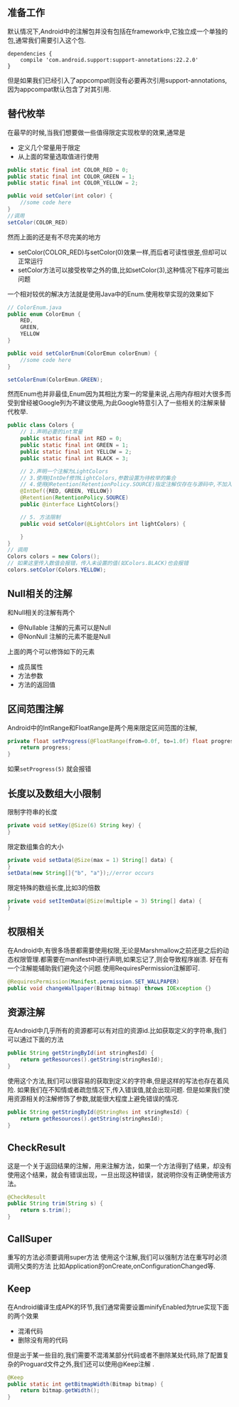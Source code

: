 ## 准备工作
默认情况下,Android中的注解包并没有包括在framework中,它独立成一个单独的包,通常我们需要引入这个包.
```
dependencies {
    compile 'com.android.support:support-annotations:22.2.0'
}
```
但是如果我们已经引入了appcompat则没有必要再次引用support-annotations,因为appcompat默认包含了对其引用.

## 替代枚举
在最早的时候,当我们想要做一些值得限定实现枚举的效果,通常是

* 定义几个常量用于限定
* 从上面的常量选取值进行使用
```java
public static final int COLOR_RED = 0;
public static final int COLOR_GREEN = 1;
public static final int COLOR_YELLOW = 2;

public void setColor(int color) {
    //some code here
}
//调用
setColor(COLOR_RED)
```
然而上面的还是有不尽完美的地方

* setColor(COLOR_RED)与setColor(0)效果一样,而后者可读性很差,但却可以正常运行
* setColor方法可以接受枚举之外的值,比如setColor(3),这种情况下程序可能出问题

一个相对较优的解决方法就是使用Java中的Enum.使用枚举实现的效果如下
```Java
// ColorEnum.java
public enum ColorEmun {
    RED,
    GREEN,
    YELLOW
}

public void setColorEnum(ColorEmun colorEnum) {
    //some code here
}

setColorEnum(ColorEmun.GREEN);
```
然而Enum也并非最佳,Enum因为其相比方案一的常量来说,占用内存相对大很多而受到曾经被Google列为不建议使用,为此Google特意引入了一些相关的注解来替代枚举.
```java
public class Colors {
    // 1.声明必要的int常量
    public static final int RED = 0;
    public static final int GREEN = 1;
    public static final int YELLOW = 2;
    public static final int BLACK = 3;

    // 2.声明一个注解为LightColors
    // 3.使用@IntDef修饰LightColors,参数设置为待枚举的集合
    // 4.使用@Retention(RetentionPolicy.SOURCE)指定注解仅存在与源码中,不加入到class文件中
    @IntDef({RED, GREEN, YELLOW})
    @Retention(RetentionPolicy.SOURCE)
    public @interface LightColors{}

    // 5. 方法限制
    public void setColor(@LightColors int lightColors) {

    }
}
// 调用
Colors colors = new Colors();
// 如果这里传入数值会报错，传入未设置的值(如Colors.BLACK)也会报错
colors.setColor(Colors.YELLOW);
```

## Null相关的注解
和Null相关的注解有两个

* @Nullable 注解的元素可以是Null
* @NonNull 注解的元素不能是Null

上面的两个可以修饰如下的元素
* 成员属性
* 方法参数
* 方法的返回值

## 区间范围注解
Android中的IntRange和FloatRange是两个用来限定区间范围的注解,
```java
private float setProgress(@FloatRange(from=0.0f, to=1.0f) float progress) {
    return progress;
}
```
如果`setProgress(5)` 就会报错

## 长度以及数组大小限制
限制字符串的长度
```java
private void setKey(@Size(6) String key) {
}
```
限定数组集合的大小
```java
private void setData(@Size(max = 1) String[] data) {
}
setData(new String[]{"b", "a"});//error occurs
```
限定特殊的数组长度,比如3的倍数
```java
private void setItemData(@Size(multiple = 3) String[] data) {
}
```

## 权限相关
在Android中,有很多场景都需要使用权限,无论是Marshmallow之前还是之后的动态权限管理.都需要在manifest中进行声明,如果忘记了,则会导致程序崩溃. 好在有一个注解能辅助我们避免这个问题.使用RequiresPermission注解即可.
```java
@RequiresPermission(Manifest.permission.SET_WALLPAPER)
public void changeWallpaper(Bitmap bitmap) throws IOException {}
```

## 资源注解
在Android中几乎所有的资源都可以有对应的资源id.比如获取定义的字符串,我们可以通过下面的方法
```java
public String getStringById(int stringResId) {
    return getResources().getString(stringResId);
}
```
使用这个方法,我们可以很容易的获取到定义的字符串,但是这样的写法也存在着风险.
如果我们在不知情或者疏忽情况下,传入错误值,就会出现问题. 但是如果我们使用资源相关的注解修饰了参数,就能很大程度上避免错误的情况.
```java
public String getStringById(@StringRes int stringResId) {
    return getResources().getString(stringResId);
}
```

## CheckResult
这是一个关于返回结果的注解，用来注解方法，如果一个方法得到了结果，却没有使用这个结果，就会有错误出现，一旦出现这种错误，就说明你没有正确使用该方法。
```java
@CheckResult
public String trim(String s) {
    return s.trim();
}
```

## CallSuper
重写的方法必须要调用super方法
使用这个注解,我们可以强制方法在重写时必须调用父类的方法 比如Application的onCreate,onConfigurationChanged等.

## Keep
在Android编译生成APK的环节,我们通常需要设置minifyEnabled为true实现下面的两个效果

* 混淆代码
* 删除没有用的代码

但是出于某一些目的,我们需要不混淆某部分代码或者不删除某处代码,除了配置复杂的Proguard文件之外,我们还可以使用@Keep注解 .
```java
@Keep
public static int getBitmapWidth(Bitmap bitmap) {
    return bitmap.getWidth();
}
```
